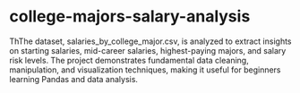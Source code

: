 # college-majors-salary-analysis
ThThe dataset, salaries_by_college_major.csv, is analyzed to extract insights on starting salaries, mid-career salaries, highest-paying majors, and salary risk levels. The project demonstrates fundamental data cleaning, manipulation, and visualization techniques, making it useful for beginners learning Pandas and data analysis.
